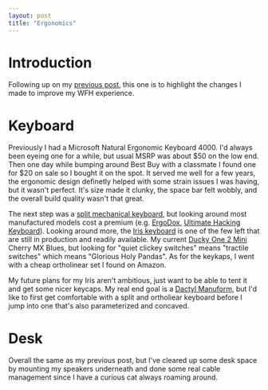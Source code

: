 ```yaml
---
layout: post
title: "Ergonomics"
---
```


# Introduction

Following up on my [previous post]({{site.baseurl}}/2020-08-01-my-set-up.html), this one is to highlight the changes I made to improve my WFH experience.

# Keyboard

Previously I had a Microsoft Natural Ergonomic Keyboard 4000. I'd always been eyeing one for a while, but usual MSRP was about $50 on the low end. Then one day while bumping around Best Buy with a classmate I found one for $20 on sale so I bought it on the spot. It served me well for a few years, the ergonomic design definetly helped with some strain issues I was having, but it wasn't perfect. It's size made it clunky, the space bar felt wobbly, and the overall build quality wasn't that great.

The next step was a [split mechanical keyboard](https://github.com/diimdeep/awesome-split-keyboards), but looking around most manufactured models cost a premium (e.g. [ErgoDox](https://ergodox-ez.com/), [Ultimate Hacking Keyboard](https://ultimatehackingkeyboard.com/)). Looking around more, the [Iris keyboard](https://keeb.io/collections/iris-split-ergonomic-keyboard) is one of the few left that are still in production and readily available. My current [Ducky One 2 Mini](https://www.duckychannel.com.tw/en/Ducky-One2-Mini-Pure-White-RGB) Cherry MX Blues, but looking for "quiet clickey switches" means "tractile switches" which means "Glorious Holy Pandas". As for the keykaps, I went with a cheap ortholinear set I found on Amazon. 

My future plans for my Iris aren't ambitious, just want to be able to tent it and get some nicer keycaps. My real end goal is a [Dactyl Manuform](https://github.com/abstracthat/dactyl-manuform), but I'd like to first get comfortable with a split and ortholiear keyboard before I jump into one that's also parameterized and concaved.

# Desk

Overall the same as my previous post, but I've cleared up some desk space by mounting my speakers underneath and done some real cable management since I have a curious cat always roaming around.